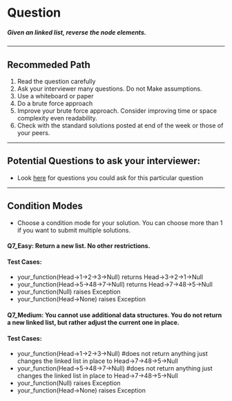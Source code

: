 # Question
##### Given an linked list, reverse the node elements.

____
## Recommeded Path
1. Read the question carefully
2. Ask your interviewer many questions. Do not Make assumptions.
3. Use a whiteboard or paper
4. Do a brute force approach
5. Improve your brute force approach. Consider improving time or space complexity even readability.
6. Check with the standard solutions posted at end of the week or those of your peers.

____
## Potential Questions to ask your interviewer:
  * Look [here](https://github.com/algorithms-21-devs/Interview_problems/blob/master/weekly_interview_questions/IQ_7/Q7_Extracting_Information.md) for questions you could ask for this particular question

_____
## Condition Modes
* Choose a condition mode for your solution. You can choose more than 1 if you want to submit multiple solutions.

#### Q7_Easy: Return a new list. No other restrictions.
#### Test Cases:

* your_function(Head->1->2->3->Null) returns Head->3->2->1->Null
* your_function(Head->5->48->7->Null) returns Head->7->48->5->Null
* your_function(Null) raises Exception
* your_function(Head->None) raises Exception



#### Q7_Medium: You cannot use additional data structures. You do not return a new linked list, but rather adjust the current one in place.
#### Test Cases:
* your_function(Head->1->2->3->Null) #does not return anything just changes the linked list in place to Head->7->48->5->Null
* your_function(Head->5->48->7->Null) #does not return anything just changes the linked list in place to Head->7->48->5->Null
* your_function(Null) raises Exception
* your_function(Head->None) raises Exception
